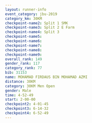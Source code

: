 ```yaml
---
layout: runner-info 
event_category: jbu-2019 
category_km: 30KM 
checkpoint-name2: Split 1 SMK 
checkpoint-name3: Split 2 E Farm 
checkpoint-name4: Split 3 
checkpoint-name5: 
checkpoint-name6: 
checkpoint-name7: 
checkpoint-name8: 
checkpoint-name9: 
overall_rank: 149
gender_rank: 117
category_rank: 77
bib: 31153
name: MOHAMAD FIRDAUS BIN MOHAMAD AZMI
distance: 30KM
category: 30KM Men Open
gender: Male
time: 4-52-49
start: 2-00-00
checkpoint2: 4-01-45
checkpoint3: 6-14-32
checkpoint4: 6-52-49
---
```

